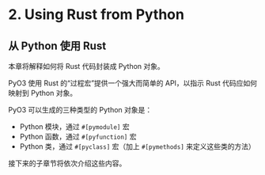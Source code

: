 # 2. Using Rust from Python

## 从 Python 使用 Rust

本章将解释如何将 Rust 代码封装成 Python 对象。

PyO3 使用 Rust 的“过程宏”提供一个强大而简单的 API，以指示 Rust 代码应如何映射到 Python 对象。

PyO3 可以生成的三种类型的 Python 对象是：

* Python 模块，通过 `#[pymodule]` 宏
* Python 函数，通过 `#[pyfunction]` 宏
* Python 类，通过 `#[pyclass]` 宏（加上 `#[pymethods]` 来定义这些类的方法）

接下来的子章节将依次介绍这些内容。
